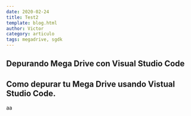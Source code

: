 ```yaml
---
date: 2020-02-24
title: Test2
template: blog.html
author: Victor
category: articulo
tags: megadrive, sgdk
---
```


<section class="hero">
  <div class="hero-body">
    <div class="container">
      <h1 class="title">
        Depurando Mega Drive con Visual Studio Code
      </h1>
      <h2 class="subtitle">
        Como depurar tu Mega Drive usando Vistual Studio Code.
      </h2>
    </div>
  </div>
</section>

aa